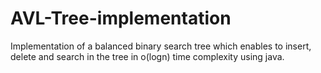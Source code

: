 # AVL-Tree-implementation

Implementation of a balanced binary search tree which enables to insert, delete and search in the tree in o(logn) time complexity using java.
